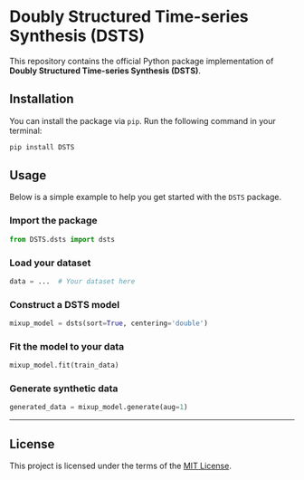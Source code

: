 # Doubly Structured Time-series Synthesis (DSTS)

This repository contains the official Python package implementation of **Doubly Structured Time-series Synthesis (DSTS)**.

## Installation

You can install the package via `pip`. Run the following command in your terminal:

```bash
pip install DSTS
```

## Usage

Below is a simple example to help you get started with the `DSTS` package.

### Import the package

```python
from DSTS.dsts import dsts
```

### Load your dataset

```python
data = ...  # Your dataset here
```

### Construct a DSTS model

```python
mixup_model = dsts(sort=True, centering='double')
```

### Fit the model to your data

```python
mixup_model.fit(train_data)
```

### Generate synthetic data

```python
generated_data = mixup_model.generate(aug=1)
```

---

## License

This project is licensed under the terms of the [MIT License](LICENSE).
